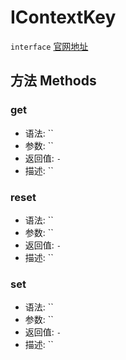 # IContextKey
`interface` [官网地址](https://microsoft.github.io/monaco-editor/docs.html#interfaces/editor.IContextKey.html)

## 方法 Methods

### get
+ 语法: ``
+ 参数: ``
+ 返回值: `-`
+ 描述: ``

### reset
+ 语法: ``
+ 参数: ``
+ 返回值: `-`
+ 描述: ``

### set
+ 语法: ``
+ 参数: ``
+ 返回值: `-`
+ 描述: ``